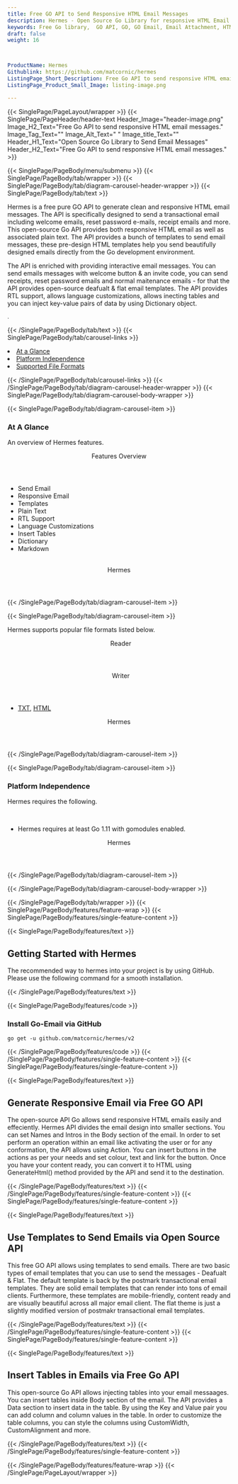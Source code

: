 ```yaml
---
title: Free GO API to Send Responsive HTML Email Messages
description: Hermes - Open Source Go Library for responsive HTML Email Messages. Send reset password email, maintenance email, receipt and more.
keywords: Free Go library,  GO API, GO, GO Email, Email Attachment, HTML Email, Text Email, Free GO API, Free Email Message, MSG Library, Open Source outlook Library, GO POP3 library, create  MSG Documents, SMTPGO .GO Libraries, GO outlook, GO IMAP, GO EML, c-sharp, email, mime, mime-parser, dkim, smime, smtp, imap, pop3, imap-client, pop3-client, smtp-client, responsive email, responsive, HTML
draft: false
weight: 16



ProductName: Hermes
Githublink: https://github.com/matcornic/hermes
ListingPage_Short_Description: Free Go API to send responsive HTML email messages.
ListingPage_Product_Small_Image: listing-image.png 

---
```


{{< SinglePage/PageLayout/wrapper >}}
{{< SinglePage/PageHeader/header-text
Header_Image="header-image.png"
Image_H2_Text="Free Go API to send responsive HTML email messages."
Image_Tag_Text=""
Image_Alt_Text=" "
Image_title_Text=""
Header_H1_Text="Open Source Go Library to Send Email Messages"
Header_H2_Text="Free Go API to send responsive HTML email messages." >}}

{{< SinglePage/PageBody/menu/submenu >}}
{{< SinglePage/PageBody/tab/wrapper >}}
{{< SinglePage/PageBody/tab/diagram-carousel-header-wrapper >}}
{{< SinglePage/PageBody/tab/text >}}



<p>Hermes is a free pure GO API to generate clean and responsive HTML email messages. The API is specifically designed to send a transactional email including welcome emails, reset password e-mails, receipt emails and more. This open-source Go API provides both responsive HTML email as well as associated plain text. The API provides a bunch of templates to send email messages, these pre-design HTML templates help you send beautifully designed emails directly from the Go development environment.</p>
<p>The API is enriched with providing interactive email messages. You can send emails messages with welcome button & an invite code, you can send receipts, reset password emails and normal maitenance emails - for that the API provides open-source deafualt & flat email templates. The API provides RTL support, allows language customizations, allows inecting tables and you can inject key-value pairs of data by using Dictionary object.</p>
<p><span style="font-size: 12.16px;">. </span></p>

{{< /SinglePage/PageBody/tab/text >}}
{{< SinglePage/PageBody/tab/carousel-links >}}

<li data-target="#diagramcarousel" data-slide-to="0"><a href="#">At a Glance</a></li>
<li data-target="#diagramcarousel" data-slide-to="2"><a href="#">Platform Independence</a></li>
<li data-target="#diagramcarousel" data-slide-to="1"><a class="activetab" href="#">Supported File Formats</a></li>


{{< /SinglePage/PageBody/tab/carousel-links >}}
{{< /SinglePage/PageBody/tab/diagram-carousel-header-wrapper >}}
{{< SinglePage/PageBody/tab/diagram-carousel-body-wrapper >}}

{{< SinglePage/PageBody/tab/diagram-carousel-item >}}
<h3>At A Glance</h3>
<p>An overview of Hermes features.</p>
<div class="diagram1 d1-poi">
<div class="d1-row">
<div class="d1-col d1-left"><header>Features Overview</header>
<ul>
<li>Send Email</li>
<li>Responsive Email</li>
<li>Templates</li>
<li>Plain Text</li>
<li>RTL Support</li>
<li>Language Customizations</li>
<li>Insert Tables</li>
<li>Dictionary</li>
<li>Markdown</li>
</ul>
</div>
<!--/left -->
<div class="d1-col d1-right"> </div>
</div>
<div class="d1-logo" style="border: none;"><header>Hermes</header><footer><small></small></footer></div>
<!--/logo--></div>
<!--/diagram1-->
{{< /SinglePage/PageBody/tab/diagram-carousel-item >}}

{{< SinglePage/PageBody/tab/diagram-carousel-item >}}
<p>Hermes supports popular file formats listed below.</p>
<div class="diagram1 d2  d1-poi">
<div class="d1-row">
<div class="d1-col d1-left"><header><i class="fa fa-arrows-v "> </i> Reader</header></div>
<!--/left-->
<div class="d1-col d1-right"><header><i class="fa  fa-long-arrow-down"> </i> Writer</header>
<ul>
<li><a href="https://docs.fileformat.com/word-processing/txt/">TXT</a>, <a href="https://docs.fileformat.com/web/html/">HTML</a></li>
</ul>
</div>
<!--/right--></div>
<!--/row-->
<div class="d1-logo" style="border: none;"><header>Hermes</header><footer><small></small></footer></div>
<!--/logo--></div>
<!--/diagram2-->
{{< /SinglePage/PageBody/tab/diagram-carousel-item >}}

{{< SinglePage/PageBody/tab/diagram-carousel-item >}}
<h3>Platform Independence</h3>
<p>Hermes requires the following.</p>
<div class="diagram1 d1-poi">
<div class="d1-row">
<div class="d1-col d1-left"> </div>
<div class="d1-col d1-right">
<ul>
<li>Hermes requires at least Go 1.11 with gomodules enabled.</li>
</ul>
</div>
</div>
<!--/row-->
<div class="d1-logo" style="border: none;"><header>Hermes</header><footer><small></small></footer></div>
<!--/logo--></div>
<!--/diagram2 -->
{{< /SinglePage/PageBody/tab/diagram-carousel-item >}}

{{< /SinglePage/PageBody/tab/diagram-carousel-body-wrapper >}}

{{< /SinglePage/PageBody/tab/wrapper >}}
{{< SinglePage/PageBody/features/feature-wrap >}}
{{< SinglePage/PageBody/features/single-feature-content >}}

{{< SinglePage/PageBody/features/text >}}
<h2 class="h2title">Getting Started with Hermes</h2>
<p>The recommended way to hermes into your project is by using GitHub. Please use the following command for a smooth installation.</p>
{{< /SinglePage/PageBody/features/text >}}

{{< SinglePage/PageBody/features/code >}}
<h3>Install Go-Email via GitHub</h3>
<pre><code class="html">go get -u github.com/matcornic/hermes/v2</code></pre>


{{< /SinglePage/PageBody/features/code >}}
{{< /SinglePage/PageBody/features/single-feature-content >}}
{{< SinglePage/PageBody/features/single-feature-content >}}

{{< SinglePage/PageBody/features/text >}}
<h2 class="h2title">Generate Responsive Email via Free GO API</h2>
<p>The open-source API Go allows send responsive HTML emails easily and effeciently. Hermes API divides the email design into smaller sections. You can set Names and Intros in the Body section of the email. In order to set perform an operation within an email like activating the user or for any conformation, the API allows using Action. You can insert buttons in the actions as per your needs and set colour, text and link for the button. Once you have your content ready, you can convert it to HTML using GenerateHtml() method provided by the API and send it to the destination.</p>

{{< /SinglePage/PageBody/features/text >}}
{{< /SinglePage/PageBody/features/single-feature-content >}}
{{< SinglePage/PageBody/features/single-feature-content >}}

{{< SinglePage/PageBody/features/text >}}
<h2 class="h2title">Use Templates to Send Emails via Open Source API</h2>
<p>This free GO API allows using templates to send emails. There are two basic types of email templates that you can use to send the messages - Deafualt & Flat. The default template is back by the postmark transactional email templates. They are solid email templates that can render into tons of email clients. Furthermore, these templates are mobile-friendly, content ready and are visually beautiful across all major email client. The flat theme is just a slightly modified version of postmakr transactional email templates.</p>

{{< /SinglePage/PageBody/features/text >}}
{{< /SinglePage/PageBody/features/single-feature-content >}}
{{< SinglePage/PageBody/features/single-feature-content >}}

{{< SinglePage/PageBody/features/text >}}
<h2 class="h2title">Insert Tables in Emails via Free Go API</h2>
<p>This open-source Go API allows injecting tables into your email messaages. You can insert tables inside Body section of the email. The API provides a Data section to insert data in the table. By using the Key and Value pair you can add column and column values in the table. In order to customize the table columns, you can style the columns using CustomWidth, CustomAlignment and more.</p>

{{< /SinglePage/PageBody/features/text >}}
{{< /SinglePage/PageBody/features/single-feature-content >}}

{{< /SinglePage/PageBody/features/feature-wrap >}}
{{< /SinglePage/PageLayout/wrapper >}}